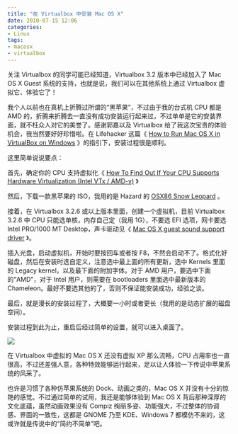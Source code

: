 ```yaml
---
title: "在 Virtualbox 中安装 Mac OS X"
date: 2010-07-15 12:06
categories:
- Linux
tags:
- macosx
- virtualbox
---
```


关注 Virtualbox 的同学可能已经知道，Virtualbox 3.2 版本中已经加入了 Mac
OS X Guest 系统的支持，也就是说，我们可以在其他系统上通过 Virtualbox
虚拟它、体验它了！

我个人以前也在真机上折腾过所谓的“黑苹果”，不过由于我的台式机 CPU 都是
AMD
的，折腾来折腾去一直没有成功安装运行起来过，不过单单是它的安装界面，就不枉众人对它的美誉了。感谢郭嘉以及
Virtualbox 给了我这次宝贵的体验机会，我当然要好好珍惜啦。在 Lifehacker
这篇《 [How to Run Mac OS X in VirtualBox on
Windows](http://lifehacker.com/5583650/run-mac-os-x-in-virtualbox-on-windows)
》的指引下，安装过程很是顺利。

这里简单说说要点：

首先，确定你的 CPU 支持虚拟化《 [How To Find Out If Your CPU Supports
Hardware Virtualization (Intel VTx /
AMD-v)](http://www.webupd8.org/2010/07/how-to-find-out-if-your-cpu-supports.html)
》

然后，下载一款黑苹果的 ISO，我用的是 Hazard 的 [OSX86 Snow
Leopard](http://thepiratebay.org/torrent/5203531/Snow_Leopard_10.6.1-10.6.2_Intel_AMD_made_by_Hazard)
。

接着，在 Virtualbox 3.2.6 或以上版本里面，创建一个虚拟机，目前
Virtualbox 3.2.6 中 CPU 只能选单核，内存自己定（我用 1G），不要选 EFI
选项，网卡要选 Intel PRO/1000 MT Desktop，声卡驱动见《 [Mac OS X guest
sound support
driver](http://forums.virtualbox.org/viewtopic.php?f=4&t=30843) 》。

插入光盘，启动虚拟机，开始时要按回车或者按
F8，不然会启动不了。格式化好磁盘，然后在安装时选自定义，注意选中最上面的所有更新，选中
Kernels 里面的 Legacy kernel，以及最下面的附加字体。对于 AMD
用户，要选中下面的“AMD”，对于 Intel 用户，则需要在 bootloaders
里面选中最新版本的
Chameleon。最好不要选其他的了，否则不保证能安装成功，经验之谈。

最后，就是漫长的安装过程了，大概要一小时或者更长（我用的是动态扩展的磁盘空间）。

安装过程到此为止，重启后经过简单的设置，就可以进入桌面了。

![](http://lh4.ggpht.com/_6pI9N0iQzXE/TD73kp-H92I/AAAAAAAAAtU/Wz6Spgi_H5I/MacOSX_Virtualbox.png?imgmax=800)

在 Virtualbox 中虚拟的 Mac OS X 还没有虚拟 XP 那么流畅，CPU
占用率也一直很高，不过还差强人意，各种特效能够运行起来，足以让人体验一下传说中苹果系统的风采了。

也许是习惯了各种仿苹果系统的 Dock、动画之类的，Mac OS X
并没有十分的惊艳的感觉。不过通过简单的试用，我还是能够体验到 Mac OS X
背后那种深厚的文化底蕴，虽然动画效果没有 Compiz
绚丽多姿、功能强大，不过整体的协调感、界面的一致性，这都是 GNOME 乃至
KDE、Windows 7 都模仿不来的，这或许就是传说中的“简约不简单”吧。


